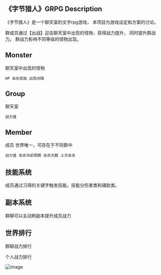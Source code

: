 
## 《字节猎人》GRPG Description

《字节猎人》是一个聊天室的文字rpg游戏， 本项目为游戏设定和方案的讨论。

群成员通过【出战】迎击聊天室中出现的怪物，获得战力提升， 同时提升群战力。
群战力影响不同等级的怪物出现。

## Monster
聊天室中出现的怪物

`HP 击杀奖励 出现间隔`

## Group
聊天室

`战力值`

## Member
成员 世界唯一，可存在于不同群中

`战力值 击杀冷却周期 击杀次数 上次击杀`


## 技能系统
成员通过习得的关键字触发技能。技能分伤害类和辅助类。

## 副本系统
群聊可以主动刷副本提升成员战力

## 世界排行

群聊战力排行

个人战力排行


![image](https://user-images.githubusercontent.com/543287/128971592-a54e6096-50f0-46e6-be9a-4c3b89939845.png)


